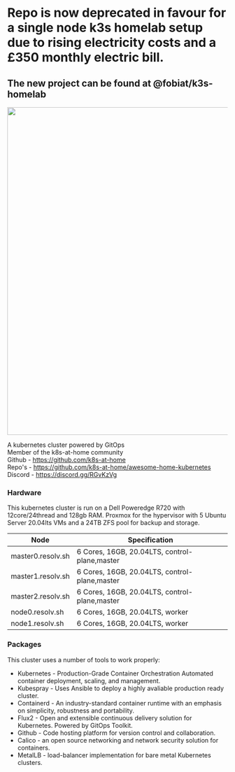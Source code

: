 
# Repo is now deprecated in favour for a single node k3s homelab setup due to rising electricity costs and a £350 monthly electric bill.
## The new project can be found at @fobiat/k3s-homelab

<img src="https://raw.githubusercontent.com/fobiat/k8s-gitops/main/clusters/include/img/logo.png" align="centre" width="750px">


A kubernetes cluster powered by GitOps <br />
Member of the k8s-at-home community  
Github - https://github.com/k8s-at-home  
Repo's - https://github.com/k8s-at-home/awesome-home-kubernetes  
Discord - https://discord.gg/RGvKzVg


### Hardware
This kubernetes cluster is run on a Dell Poweredge R720 with 12core/24thread and 128gb RAM. Proxmox for the hypervisor with 5 Ubuntu Server 20.04lts VMs and a 24TB ZFS pool for backup and storage.

| Node              | Specification                                 |
| ----------------- | --------------------------------------------- |
| master0.resolv.sh | 6 Cores, 16GB, 20.04LTS, control-plane,master |
| master1.resolv.sh | 6 Cores, 16GB, 20.04LTS, control-plane,master |
| master2.resolv.sh | 6 Cores, 16GB, 20.04LTS, control-plane,master |
| node0.resolv.sh   | 6 Cores, 16GB, 20.04LTS, worker               |
| node1.resolv.sh   | 6 Cores, 16GB, 20.04LTS, worker               |


### Packages

This cluster uses a number of tools to work properly:

* Kubernetes - Production-Grade Container Orchestration
Automated container deployment, scaling, and management.
* Kubespray - Uses Ansible to deploy a highly avaliable production ready cluster.
* Containerd - An industry-standard container runtime with an emphasis on simplicity, robustness and portability.
* Flux2 - Open and extensible continuous delivery solution for Kubernetes. Powered by GitOps Toolkit.
* Github - Code hosting platform for version control and collaboration.
* Calico - an open source networking and network security solution for containers.
* MetalLB - load-balancer implementation for bare metal Kubernetes clusters.
